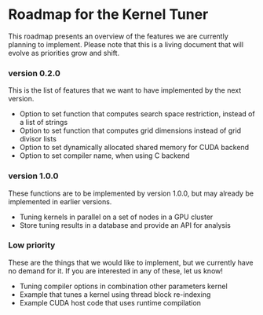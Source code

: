 # Roadmap for the Kernel Tuner

This roadmap presents an overview of the features we are currently planning to
implement. Please note that this is a living document that will evolve as
priorities grow and shift.

### version 0.2.0

This is the list of features that we want to have implemented by the next version.

 * Option to set function that computes search space restriction, instead of a list of strings
 * Option to set function that computes grid dimensions instead of grid divisor lists
 * Option to set dynamically allocated shared memory for CUDA backend
 * Option to set compiler name, when using C backend
 
### version 1.0.0

These functions are to be implemented by version 1.0.0, but may already be
implemented in earlier versions.

 * Tuning kernels in parallel on a set of nodes in a GPU cluster
 * Store tuning results in a database and provide an API for analysis

### Low priority

These are the things that we would like to implement, but we currently have no
demand for it. If you are interested in any of these, let us know!

 * Tuning compiler options in combination other parameters kernel
 * Example that tunes a kernel using thread block re-indexing
 * Example CUDA host code that uses runtime compilation


